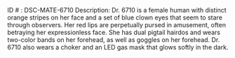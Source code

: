 ID # : DSC-MATE-6710
Description: Dr. 6710 is a female human with distinct orange stripes on her face and a set of blue clown eyes that seem to stare through observers. Her red lips are perpetually pursed in amusement, often betraying her expressionless face. She has dual pigtail hairdos and wears two-color bands on her forehead, as well as goggles on her forehead. Dr. 6710 also wears a choker and an LED gas mask that glows softly in the dark.
